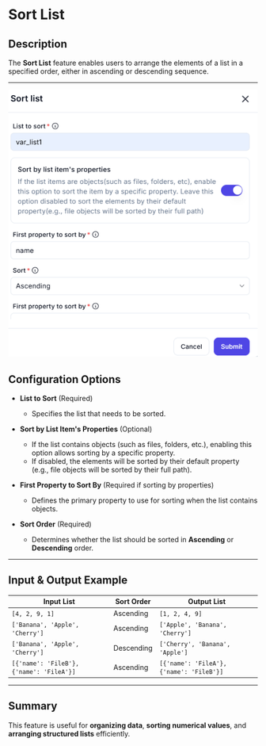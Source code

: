 # Sort List  

## Description

The **Sort List** feature enables users to arrange the elements of a list in a specified order, either in ascending or descending sequence.  

---  
![alt text](../../assests/workflow-logics/assests%20variable/sort-list.png)

## Configuration Options  

- **List to Sort** (Required)  
  - Specifies the list that needs to be sorted.  

- **Sort by List Item's Properties** (Optional)  
  - If the list contains objects (such as files, folders, etc.), enabling this option allows sorting by a specific property.  
  - If disabled, the elements will be sorted by their default property (e.g., file objects will be sorted by their full path).  

- **First Property to Sort By** (Required if sorting by properties)  
  - Defines the primary property to use for sorting when the list contains objects.  

- **Sort Order** (Required)  
  - Determines whether the list should be sorted in **Ascending** or **Descending** order.  

---  

## Input & Output Example  

| **Input List**                     | **Sort Order** | **Output List**                |
|--------------------------------------|---------------|--------------------------------|
| `[4, 2, 9, 1]`                      | Ascending     | `[1, 2, 4, 9]`                 |
| `['Banana', 'Apple', 'Cherry']`     | Ascending     | `['Apple', 'Banana', 'Cherry']`|
| `['Banana', 'Apple', 'Cherry']`     | Descending    | `['Cherry', 'Banana', 'Apple']`|
| `[{'name': 'FileB'}, {'name': 'FileA'}]` | Ascending | `[{'name': 'FileA'}, {'name': 'FileB'}]` |

---  

## Summary

This feature is useful for **organizing data**, **sorting numerical values**, and **arranging structured lists** efficiently.  
